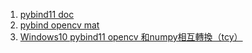1. [pybind11 doc](https://daobook.github.io/pybind11/)
2. [pybind opencv mat](https://blog.csdn.net/jacke121/article/details/110671001)
3. [Windows10 pybind11 opencv 和numpy相互轉換（tcy）](https://blog.csdn.net/tcy23456/article/details/114093685)
